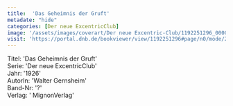 ```yaml
---
title:  'Das Geheimnis der Gruft'
metadate: "hide"
categories: [Der neue ExcentricClub]
image: '/assets/images/coverart/Der neue Excentric-Club/1192251296_00000010.jpg'
visit: 'https://portal.dnb.de/bookviewer/view/1192251296#page/n0/mode/2up'
---
```

Titel: 'Das Geheimnis der Gruft' <br>
Serie: 'Der neue ExcentricClub' <br>
Jahr: '1926' <br>
AutorIn: 'Walter Gernsheim' <br>
Band-Nr: '?' <br>
Verlag: ' MignonVerlag'